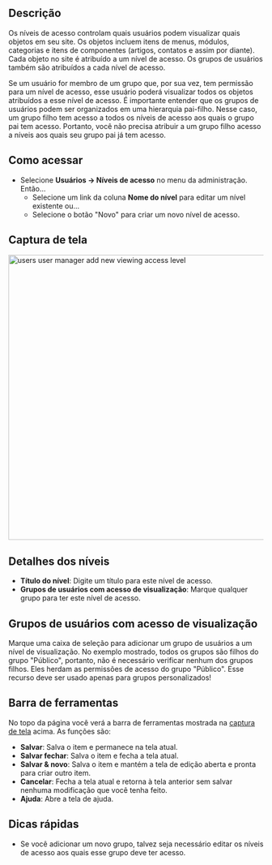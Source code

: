<!-- Filename: Help4.x:Users:_Edit_Viewing_Access_Level / Display title: Usuários: Editar níveis de acesso de visualização -->

## Descrição

Os níveis de acesso controlam quais usuários podem visualizar quais
objetos em seu site. Os objetos incluem itens de menus, módulos,
categorias e itens de componentes (artigos, contatos e assim por
diante). Cada objeto no site é atribuído a um nível de acesso. Os grupos
de usuários também são atribuídos a cada nível de acesso.

Se um usuário for membro de um grupo que, por sua vez, tem permissão
para um nível de acesso, esse usuário poderá visualizar todos os objetos
atribuídos a esse nível de acesso. É importante entender que os grupos
de usuários podem ser organizados em uma hierarquia pai-filho. Nesse
caso, um grupo filho tem acesso a todos os níveis de acesso aos quais o
grupo pai tem acesso. Portanto, você não precisa atribuir a um grupo
filho acesso a níveis aos quais seu grupo pai já tem acesso.

## Como acessar

- Selecione **Usuários → Níveis de acesso** no menu da
  administração. Então...
  - Selecione um link da coluna **Nome do nível** para editar um nível
    existente ou...
  - Selecione o botão "Novo" para criar um novo nível de acesso.

## Captura de tela

<img
src="https://docs.joomla.org/images/b/b8/Help-4x-users-user-manager-add-new-viewing-access-level-en.png"
decoding="async" data-file-width="600" data-file-height="562"
width="600" height="562"
alt="users user manager add new viewing access level" />

## Detalhes dos níveis

- **Título do nível**: Digite um título para este nível de acesso.
- **Grupos de usuários com acesso de visualização**: Marque qualquer
  grupo para ter este nível de acesso.

## Grupos de usuários com acesso de visualização

Marque uma caixa de seleção para adicionar um grupo de usuários a um
nível de visualização. No exemplo mostrado, todos os grupos são filhos
do grupo "Público", portanto, não é necessário verificar nenhum dos
grupos filhos. Eles herdam as permissões de acesso do grupo "Público".
Esse recurso deve ser usado apenas para grupos personalizados!

## Barra de ferramentas

No topo da página você verá a barra de ferramentas mostrada na <a
href="https://docs.joomla.org/index.php?title=Pt-br&amp;action=edit&amp;redlink=1"
class="new" title="Pt-br (page does not exist)">captura de tela</a>
acima. As funções são:

- **Salvar**: Salva o item e permanece na tela atual.
- **Salvar fechar**: Salva o item e fecha a tela atual.
- **Salvar & novo**: Salva o item e mantém a tela de edição aberta e
  pronta para criar outro item.
- **Cancelar**: Fecha a tela atual e retorna à tela anterior sem salvar
  nenhuma modificação que você tenha feito.
- **Ajuda**: Abre a tela de ajuda.

## Dicas rápidas

- Se você adicionar um novo grupo, talvez seja necessário editar os
  níveis de acesso aos quais esse grupo deve ter acesso.

